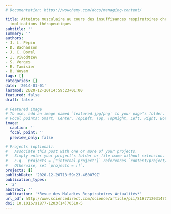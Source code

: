 ```yaml
---
# Documentation: https://wowchemy.com/docs/managing-content/

title: Atteinte musculaire au cours des insuffisances respiratoires chroniques - Explorations,
  implications thérapeutiques
subtitle: ''
summary: ''
authors:
- J. L. Pépin
- D. Bachasson
- J. C. Borel
- I. Vivodtzev
- S. Verges
- R. Tamisier
- B. Wuyam
tags: []
categories: []
date: '2014-01-01'
lastmod: 2020-12-20T14:59:23+01:00
featured: false
draft: false

# Featured image
# To use, add an image named `featured.jpg/png` to your page's folder.
# Focal points: Smart, Center, TopLeft, Top, TopRight, Left, Right, BottomLeft, Bottom, BottomRight.
image:
  caption: ''
  focal_point: ''
  preview_only: false

# Projects (optional).
#   Associate this post with one or more of your projects.
#   Simply enter your project's folder or file name without extension.
#   E.g. `projects = ["internal-project"]` references `content/project/deep-learning/index.md`.
#   Otherwise, set `projects = []`.
projects: []
publishDate: '2020-12-20T13:59:23.460079Z'
publication_types:
- '2'
abstract: ''
publication: '*Revue des Maladies Respiratoires Actualités*'
url_pdf: http://www.sciencedirect.com/science/article/pii/S1877120314705105
doi: 10.1016/s1877-1203(14)70510-5
---
```

